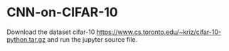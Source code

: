 # CNN-on-CIFAR-10
Download the dataset cifar-10 https://www.cs.toronto.edu/~kriz/cifar-10-python.tar.gz
and run the jupyter source file.
